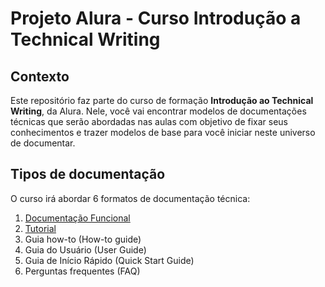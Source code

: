# Projeto Alura - Curso Introdução a Technical Writing

## Contexto 
Este repositório faz parte do curso de formação **Introdução ao Technical Writing**, da Alura. Nele, você vai encontrar modelos de documentações técnicas que serão abordadas nas aulas com objetivo de fixar seus conhecimentos e trazer modelos de base para você iniciar neste universo de documentar. 

## Tipos de documentação 
O curso irá abordar 6 formatos de documentação técnica: 

1. [Documentação Funcional](https://github.com/marimoreiratw/projeto-alura/blob/main/documenta%C3%A7%C3%A3o-fundional.md)
2. [Tutorial](https://github.com/marimoreiratw/projeto-alura/blob/main/tutorial.md)
3. Guia how-to (How-to guide)
4. Guia do Usuário (User Guide)
5. Guia de Início Rápido (Quick Start Guide)
6. Perguntas frequentes (FAQ)
